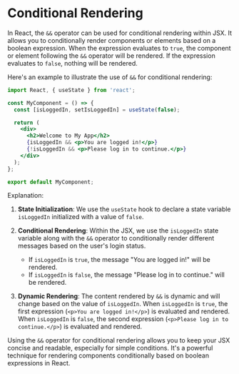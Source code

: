 # Conditional Rendering

In React, the `&&` operator can be used for conditional rendering within JSX. It allows you to conditionally render components or elements based on a boolean expression. When the expression evaluates to `true`, the component or element following the `&&` operator will be rendered. If the expression evaluates to `false`, nothing will be rendered.

Here's an example to illustrate the use of `&&` for conditional rendering:

```jsx
import React, { useState } from 'react';

const MyComponent = () => {
  const [isLoggedIn, setIsLoggedIn] = useState(false);

  return (
    <div>
      <h2>Welcome to My App</h2>
      {isLoggedIn && <p>You are logged in!</p>}
      {!isLoggedIn && <p>Please log in to continue.</p>}
    </div>
  );
};

export default MyComponent;
```

Explanation:

1. **State Initialization**: We use the `useState` hook to declare a state variable `isLoggedIn` initialized with a value of `false`.

2. **Conditional Rendering**: Within the JSX, we use the `isLoggedIn` state variable along with the `&&` operator to conditionally render different messages based on the user's login status.
   - If `isLoggedIn` is `true`, the message "You are logged in!" will be rendered.
   - If `isLoggedIn` is `false`, the message "Please log in to continue." will be rendered.

3. **Dynamic Rendering**: The content rendered by `&&` is dynamic and will change based on the value of `isLoggedIn`. When `isLoggedIn` is `true`, the first expression (`<p>You are logged in!</p>`) is evaluated and rendered. When `isLoggedIn` is `false`, the second expression (`<p>Please log in to continue.</p>`) is evaluated and rendered.

Using the `&&` operator for conditional rendering allows you to keep your JSX concise and readable, especially for simple conditions. It's a powerful technique for rendering components conditionally based on boolean expressions in React.